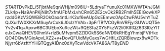 $START$DvPkEL/5FjbtMe9qnWHj/m096lU+5LdryaTYunuXc01MXWWTAhJGMZLk4p+Na9AnPKjN8t7xfmUFbMxLvhCRn652E2cvOk2RB2FmIh5EEIGowkXPrzddGKzV3QWBiR2OkOax4ntLirK2uf6eAUpGcEEmwc0ApCtwPAU5vhYTuZQJXui1W0XKXrMSuyArCok6J0cIzYVAb+3pFrTBfVCGyRnVRFjyrSUWUQT5eYv2v41q+Apxw6BC3UEboXuRczWt+9QESfaZ0Y5PkzW2li0KIRQZ633I0zYlTeJxCwaQHEVS0hmV+rIzBuMfvpm52ZIDOk5S6dNVD9kRHEgYhmbjFVtHkcQO4DQwMGioApvLXZ2+y+DovQFUidMyCaxs7wGHfiLrZQRBiewzx8wADTkNjyrr6bVzftYYHGTQgyA1Dnx0dXyTcwVdcVKFA86A/T8y$END$